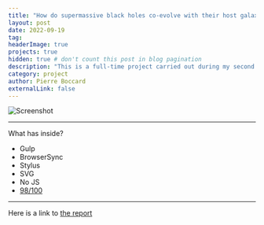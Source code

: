 ```yaml
---
title: "How do supermassive black holes co-evolve with their host galaxy – the perspective of cosmological simulations."
layout: post
date: 2022-09-19
tag: 
headerImage: true
projects: true
hidden: true # don't count this post in blog pagination
description: "This is a full-time project carried out during my second year of my master studies in astrophysics."
category: project
author: Pierre Boccard
externalLink: false
---
```


![Screenshot](https://github.com/PierreBoccard/PierreBoccard.github.io/assets/images/TNG_3boxes_DM_3840-min-2-2-2.png)

---

What has inside?

- Gulp
- BrowserSync
- Stylus
- SVG
- No JS
- [98/100](https://developers.google.com/speed/pagespeed/insights/?url=http%3A%2F%2Fsergiokopplin.github.io%2Findigo%2F)

---

Here is a link to [the report](https://github.com/PierreBoccard/PierreBoccard.github.io/assets/) 

